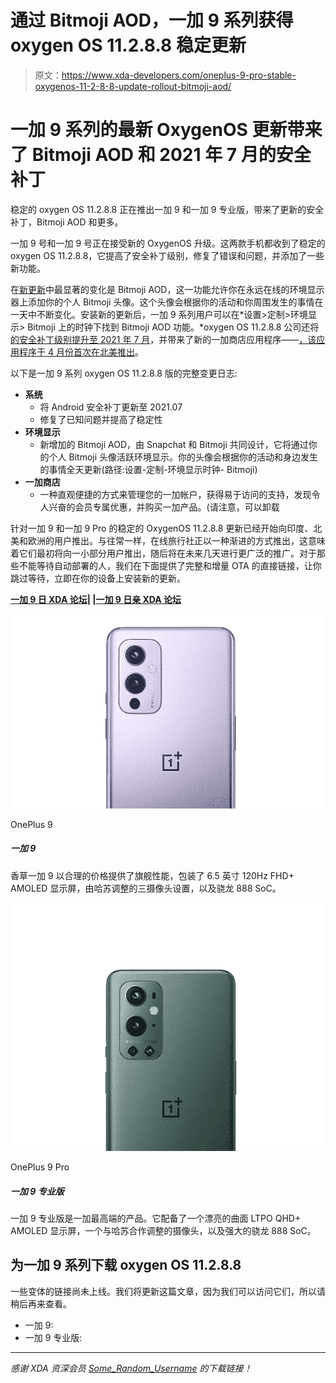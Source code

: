 # 通过 Bitmoji AOD，一加 9 系列获得 oxygen OS 11.2.8.8 稳定更新

> 原文：<https://www.xda-developers.com/oneplus-9-pro-stable-oxygenos-11-2-8-8-update-rollout-bitmoji-aod/>

# 一加 9 系列的最新 OxygenOS 更新带来了 Bitmoji AOD 和 2021 年 7 月的安全补丁

稳定的 oxygen OS 11.2.8.8 正在推出一加 9 和一加 9 专业版，带来了更新的安全补丁，Bitmoji AOD 和更多。

一加 9 号和一加 9 号正在接受新的 OxygenOS 升级。这两款手机都收到了稳定的 oxygen OS 11.2.8.8，它提高了安全补丁级别，修复了错误和问题，并添加了一些新功能。

在[新更新](https://forums.oneplus.com/threads/oxygenos-11-2-8-8-for-the-oneplus-9-and-oneplus-9-pro.1470730/)中最显著的变化是 Bitmoji AOD，这一功能允许你在永远在线的环境显示器上添加你的个人 Bitmoji 头像。这个头像会根据你的活动和你周围发生的事情在一天中不断变化。安装新的更新后，一加 9 系列用户可以在*设置>定制>环境显示> Bitmoji 上的时钟下找到 Bitmoji AOD 功能。*oxygen OS 11.2.8.8 公司还将[的安全补丁级别提升至 2021 年 7 月](https://www.xda-developers.com/july-2021-android-security-bulletin/)，并带来了新的一加商店应用程序——[，该应用程序于 4 月份首次在北美推出](https://www.xda-developers.com/oneplus-store-app-launches-in-north-america/)。

以下是一加 9 系列 oxygen OS 11.2.8.8 版的完整变更日志:

*   **系统**
    *   将 Android 安全补丁更新至 2021.07
    *   修复了已知问题并提高了稳定性
*   **环境显示**
    *   新增加的 Bitmoji AOD，由 Snapchat 和 Bitmoji 共同设计，它将通过你的个人 Bitmoji 头像活跃环境显示。你的头像会根据你的活动和身边发生的事情全天更新(路径:设置-定制-环境显示时钟- Bitmoji)
*   **一加商店**
    *   一种直观便捷的方式来管理您的一加帐户，获得易于访问的支持，发现令人兴奋的会员专属优惠，并购买一加产品。(请注意，可以卸载

针对一加 9 和一加 9 Pro 的稳定的 OxygenOS 11.2.8.8 更新已经开始向印度、北美和欧洲的用户推出。与往常一样，在线旅行社正以一种渐进的方式推出，这意味着它们最初将向一小部分用户推出，随后将在未来几天进行更广泛的推广。对于那些不能等待自动部署的人，我们在下面提供了完整和增量 OTA 的直接链接，让你跳过等待，立即在你的设备上安装新的更新。

**[一加 9 日 XDA 论坛](https://forum.xda-developers.com/f/oneplus-9.12151/)| |[一加 9 日亲 XDA 论坛](https://forum.xda-developers.com/f/oneplus-9-pro.12153/)**

 <picture>![The vanilla OnePlus 9 is for those who want flagship performance but don't want to pay top dollar. It offers a 6.5 inch 120Hz AMOLED display, a triple-camera setup tuned by Hasselblad, and the Snapdragon 888 SoC.](img/d66608aa9e3d6d32dbda78614c3ddc62.png)</picture> 

OnePlus 9

##### 一加 9

香草一加 9 以合理的价格提供了旗舰性能，包装了 6.5 英寸 120Hz FHD+ AMOLED 显示屏，由哈苏调整的三摄像头设置，以及骁龙 888 SoC。

 <picture>![The OnePlus 9 Pro is a really fast 2021 flagship that still keeps up well today. ](img/e87b0190e6eaa03a7cf726cd74516288.png)</picture> 

OnePlus 9 Pro

##### 一加 9 专业版

一加 9 专业版是一加最高端的产品。它配备了一个漂亮的曲面 LTPO QHD+ AMOLED 显示屏，一个与哈苏合作调整的摄像头，以及强大的骁龙 888 SoC。

## 为一加 9 系列下载 oxygen OS 11.2.8.8

一些变体的链接尚未上线。我们将更新这篇文章，因为我们可以访问它们，所以请稍后再来查看。

*   一加 9:
*   一加 9 专业版:

* * *

*感谢 XDA 资深会员 [Some_Random_Username](https://forum.xda-developers.com/m/some_random_username.8234677/) 的下载链接！*